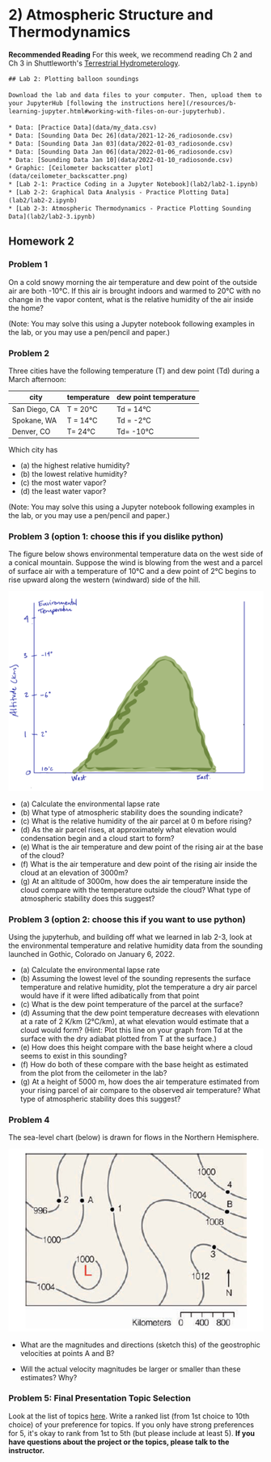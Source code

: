 # 2) Atmospheric Structure and Thermodynamics

**Recommended Reading**
For this week, we recommend reading Ch 2 and Ch 3 in Shuttleworth's [Terrestrial Hydrometerology](https://bcs.wiley.com/he-bcs/Books?action=index&bcsId=6961&itemId=0470659378).

```note
## Lab 2: Plotting balloon soundings

Download the lab and data files to your computer. Then, upload them to your JupyterHub [following the instructions here](/resources/b-learning-jupyter.html#working-with-files-on-our-jupyterhub).

* Data: [Practice Data](data/my_data.csv)
* Data: [Sounding Data Dec 26](data/2021-12-26_radiosonde.csv)
* Data: [Sounding Data Jan 03](data/2022-01-03_radiosonde.csv)
* Data: [Sounding Data Jan 06](data/2022-01-06_radiosonde.csv)
* Data: [Sounding Data Jan 10](data/2022-01-10_radiosonde.csv)
* Graphic: [Ceilometer backscatter plot](data/ceilometer_backscatter.png)
* [Lab 2-1: Practice Coding in a Jupyter Notebook](lab2/lab2-1.ipynb) 
* [Lab 2-2: Graphical Data Analysis - Practice Plotting Data](lab2/lab2-2.ipynb)
* [Lab 2-3: Atmospheric Thermodynamics - Practice Plotting Sounding Data](lab2/lab2-3.ipynb)

```


## Homework 2

### Problem 1

On a cold snowy morning the air temperature and dew point of the outside air are both -10&deg;C. If this air is brought indoors and warmed to 20&deg;C with no change in the vapor content, what is the relative humidity of the air inside the home?

(Note:   You may solve this using a Jupyter notebook following examples in the lab, or you may use a pen/pencil and paper.)

### Problem 2

Three cities have the following temperature (T) and dew point (Td) during a March afternoon:

| city | temperature | dew point temperature |
| --- | --- |  --- |
| San Diego, CA | T = 20&deg;C | Td = 14&deg;C |
| Spokane, WA | T = 14&deg;C | Td = -2&deg;C |
| Denver, CO | T= 24&deg;C | Td= -10&deg;C |

Which city has
* (a) the highest relative humidity?
* (b) the lowest relative humidity?
* (c) the most water vapor?
* (d) the least water vapor?

(Note:  You may solve this using a Jupyter notebook following examples in the lab, or you may use a pen/pencil and paper.)


### Problem 3 (option 1: choose this if you dislike python)
The figure below shows environmental temperature data on the west side of a conical mountain.  Suppose the wind is blowing from the west and a parcel of surface air with a temperature of 10&deg;C and a dew point of 2&deg;C begins to rise upward along the western (windward) side of the hill.

![mountain](data/PS2_Hill.PNG)

* (a) Calculate the environmental lapse rate
* (b) What type of atmospheric stability does the sounding indicate?
* (c) What is the relative humidity of the air parcel at 0 m before rising?
* (d) As the air parcel rises, at approximately what elevation would condensation begin and a cloud start to form?
* (e) What is the air temperature and dew point of the rising air at the base of the cloud?
* (f) What is the air temperature and dew point of the rising air inside the cloud at an elevation of 3000m?
* (g) At an altitude of 3000m, how does the air temperature inside the cloud compare with the temperature outside the cloud? What type of atmospheric stability does this suggest?

### Problem 3 (option 2: choose this if you want to use python)
Using the jupyterhub, and building off what we learned in lab 2-3, look at the environmental temperature and relative humidity data from the sounding launched in Gothic, Colorado on January 6, 2022. 

* (a) Calculate the environmental lapse rate
* (b) Assuming the lowest level of the sounding represents the surface temperature and relative humidity, plot the temperature a dry air parcel would have if it were lifted adibatically from that point
* (c) What is the dew point temperature of the parcel at the surface?
* (d) Assuming that the dew point temperature decreases with elevationn at a rate of 2 K/km (2&deg;C/km), at what elevation would estimate that a cloud would form?  (Hint:  Plot this line on your graph from Td at the surface with the dry adiabat plotted from T at the surface.)
* (e) How does this height compare with the base height where a cloud seems to exist in this sounding?
* (f) How do both of these compare with the base height as estimated from the plot from the ceilometer in the lab?
* (g) At a height of 5000 m, how does the air temperature estimated from your rising parcel of air compare to the observed air temperature?  What type of atmospheric stability does this suggest?

### Problem 4
The sea-level chart (below) is drawn for flows in the Northern Hemisphere.

![surface pressure](data/SurfacePressure.png)


* What are the magnitudes and directions (sketch this) of the geostrophic velocities at points A and B?

* Will the actual velocity magnitudes be larger or smaller than these estimates? Why?


### Problem 5: Final Presentation Topic Selection

Look at the list of topics [here](https://mountain-hydrology-research-group.github.io/Fluid_Flows/overview/b-project.html).  Write a ranked list (from 1st choice to 10th choice) of your preference for topics.  If you only have strong preferences for 5, it's okay to rank from 1st to 5th (but please include at least 5).  **If you have questions about the project or the topics, please talk to the instructor.**
